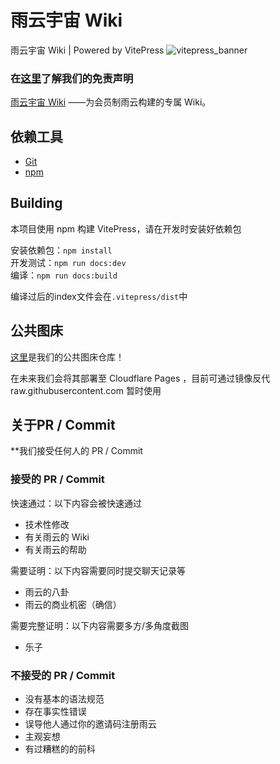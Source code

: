 # 雨云宇宙 Wiki

雨云宇宙 Wiki | Powered by VitePress
![vitepress_banner](https://api.ymbit.cn/images/nyanest/vitepress_banner.png)

### 在[这里](https://github.com/rainyun-space/rainyun-wiki/blob/main/notrainyunofficial.md)了解我们的免责声明

[雨云宇宙 Wiki](https://wiki.rainyun.space/) ——为会员制雨云构建的专属 Wiki。

## 依赖工具

- [Git](https://git-scm.com/downloads)
- [npm](https://nodejs.org/)

## Building
本项目使用 npm 构建 VitePress，请在开发时安装好依赖包

安装依赖包：`npm install`<br>
开发测试：`npm run docs:dev`<br>
编译：`npm run docs:build`

编译过后的index文件会在`.vitepress/dist`中
## 公共图床

[这里](https://github.com/rainyun-space/picture)是我们的公共图床仓库！

在未来我们会将其部署至 Cloudflare Pages ，目前可通过镜像反代 raw.githubusercontent.com 暂时使用

## 关于PR / Commit

**我们接受任何人的 PR / Commit 

### 接受的 PR / Commit 

快速通过：以下内容会被快速通过

 - 技术性修改
 - 有关雨云的 Wiki
 - 有关雨云的帮助

需要证明：以下内容需要同时提交聊天记录等

 - 雨云的八卦
 - 雨云的商业机密（确信）

需要完整证明：以下内容需要多方/多角度截图

 - 乐子
  
### 不接受的 PR / Commit

 - 没有基本的语法规范
 - 存在事实性错误
 - 误导他人通过你的邀请码注册雨云
 - 主观妄想
 - 有过糟糕的的前科


